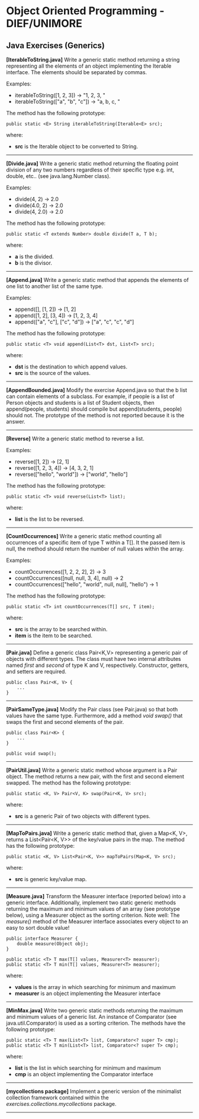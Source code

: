 # Object Oriented Programming - DIEF/UNIMORE

## Java Exercises (Generics)

**[IterableToString.java]** Write a generic static method returning a string representing all the elements of an object
implementing the Iterable<E> interface. The elements should be separated by commas.

Examples:

* iterableToString([1, 2, 3]) → "1, 2, 3, "
* iterableToString(["a", "b", "c"]) → "a, b, c, "

The method has the following prototype:

```
public static <E> String iterableToString(Iterable<E> src);
```

where:

* **src** is the Iterable object to be converted to String.

---

**[Divide.java]** Write a generic static method returning the floating point division of any two numbers regardless of
their specific type e.g. int, double, etc.. (see java.lang.Number class).

Examples:

* divide(4, 2) → 2.0
* divide(4.0, 2) → 2.0
* divide(4, 2.0) → 2.0

The method has the following prototype:

```
public static <T extends Number> double divide(T a, T b);
```

where:

* **a** is the divided.
* **b** is the divisor.

---

**[Append.java]** Write a generic static method that appends the elements of one list to another list of the same type.

Examples:

* append([], [1, 2]) → [1, 2]
* append([1, 2], [3, 4]) → [1, 2, 3, 4]
* append(["a", "c"], ["c", "d"]) → ["a", "c", "c", "d"]

The method has the following prototype:

```
public static <T> void append(List<T> dst, List<T> src);
```

where:

* **dst** is the destination to which append values.
* **src** is the source of the values.

---

**[AppendBounded.java]** Modify the exercise Append.java so that the b list can contain elements of a subclass. For
example, if people is a list of Person objects and students is a list of Student objects, then append(people, students)
should compile but append(students, people) should not. The prototype of the method is not reported because it is the
answer.

---

**[Reverse]** Write a generic static method to reverse a list.

Examples:

* reverse([1, 2]) → [2, 1]
* reverse([1, 2, 3, 4]) → [4, 3, 2, 1]
* reverse(["hello", "world"]) → ["world", "hello"]

The method has the following prototype:

```
public static <T> void reverse(List<T> list);
```

where:

* **list** is the list to be reversed.

---

**[CountOccurrences]** Write a generic static method counting all occurrences of a specific item of type T within a T[].
It the passed item is null, the method should return the number of null values within the array.

Examples:

* countOccurrences([1, 2, 2, 2], 2) → 3
* countOccurrences([null, null, 3, 4], null) → 2
* countOccurrences(["hello", "world", null, null], "hello") → 1

The method has the following prototype:

```
public static <T> int countOccurrences(T[] src, T item);
```

where:

* **src** is the array to be searched within.
* **item** is the item to be searched.

---

**[Pair.java]** Define a generic class Pair<K,V> representing a generic pair of objects with different types. The class
must have two internal attributes named *first* and *second* of type K and V, respectively. Constructor, getters, and
setters are required.

```
public class Pair<K, V> {
    ...
}
```

---

**[PairSameType.java]** Modify the Pair class (see Pair.java) so that both values have the same type. Furthermore, add a method *void swap()* that swaps the first and second elements of the pair. 


```
public class Pair<K> {
    ...
}
```

```
public void swap();
```

---

**[PairUtil.java]** Write a generic static method whose argument is a Pair object. The method returns a new pair,
with the first and second element swapped. The method has the following prototype:

```
public static <K, V> Pair<V, K> swap(Pair<K, V> src);
```

where:

* **src** is a generic Pair of two objects with different types.

---

**[MapToPairs.java]** Write a generic static method that, given a Map<K, V>, returns a List<Pair<K, V>> of the key/value pairs in the map. The method has the following prototype:

```
public static <K, V> List<Pair<K, V>> mapToPairs(Map<K, V> src);
```

where:

* **src** is generic key/value map.

---

**[Measure.java]** Transform the Measurer interface (reported below) into a generic interface. Additionally, implement two static generic methods returning the maximum and minimum values of an array (see prototype below), using a Measurer object as the sorting criterion. Note well: The *measure()* method of the Measurer interface associates every object to an easy to sort double value!

```
public interface Measurer {
    double measure(Object obj);
}
```

```
public static <T> T max(T[] values, Measurer<T> measurer);
public static <T> T min(T[] values, Measurer<T> measurer);
```

where:

* **values** is the array in which searching for minimum and maximum
* **measurer** is an object implementing the Measurer<T> interface



---

**[MinMax.java]** Write two generic static methods returning the maximum and minimum values of a generic list. An
instance of Comparator (see java.util.Comparator<T>) is used as a sorting criterion. The methods have the following
prototype:

```
public static <T> T max(List<T> list, Comparator<? super T> cmp);
public static <T> T min(List<T> list, Comparator<? super T> cmp);
```

where:

* **list** is the list in which searching for minimum and maximum
* **cmp** is an object implementing the Comparator interface

---


**[mycollections package]** Implement a generic version of the minimalist collection framework contained within the
*exercises.collections.mycollections* package.

---